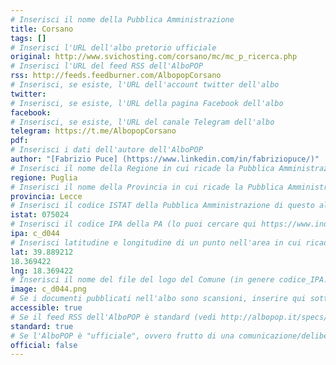 ```yaml
---
# Inserisci il nome della Pubblica Amministrazione
title: Corsano
tags: []
# Inserisci l'URL dell'albo pretorio ufficiale
original: http://www.svichosting.com/corsano/mc/mc_p_ricerca.php
# Inserisci l'URL del feed RSS dell'AlboPOP
rss: http://feeds.feedburner.com/AlbopopCorsano
# Inserisci, se esiste, l'URL dell'account twitter dell'albo
twitter: 
# Inserisci, se esiste, l'URL della pagina Facebook dell'albo
facebook: 
# Inserisci, se esiste, l'URL del canale Telegram dell'albo
telegram: https://t.me/AlbopopCorsano
pdf: 
# Inserisci i dati dell'autore dell'AlboPOP
author: "[Fabrizio Puce] (https://www.linkedin.com/in/fabriziopuce/)"
# Inserisci il nome della Regione in cui ricade la Pubblica Amministrazione
regione: Puglia
# Inserisci il nome della Provincia in cui ricade la Pubblica Amministrazione
provincia: Lecce
# Inserisci il codice ISTAT della Pubblica Amministrazione di questo albo
istat: 075024
# Inserisci il codice IPA della PA (lo puoi cercare qui https://www.indicepa.gov.it/documentale/index.php)
ipa: c_d044
# Inserisci latitudine e longitudine di un punto nell'area in cui ricade la PA
lat: 39.889212
18.369422
lng: 18.369422
# Inserisci il nome del file del logo del Comune (in genere codice_IPA.png)
image: c_d044.png
# Se i documenti pubblicati nell'albo sono scansioni, inserire qui sotto "false" (senza virgolette)
accessible: true
# Se il feed RSS dell'AlboPOP è standard (vedi http://albopop.it/specs/), inserire qui sotto "true" (senza virgolette)
standard: true
# Se l'AlboPOP è "ufficiale", ovvero frutto di una comunicazione/delibera della PA, inserire qui sotto "true" (senza virgolette)
official: false
---
```

